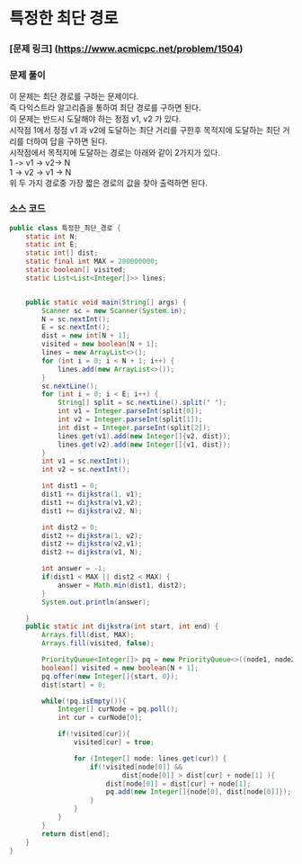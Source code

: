 # 특정한 최단 경로

### [문제 링크] (https://www.acmicpc.net/problem/1504)


### 문제 풀이
이 문제는 최단 경로를 구하는 문제이다. </br>
즉 다익스트라 알고리즘을 통하여 최단 경로를 구하면 된다. </br>
이 문제는 반드시 도달해야 하는 정점 v1, v2 가 있다. </br>
시작점 1에서 정점 v1 과 v2에 도달하는 최단 거리를 구한후 목적지에 도달하는 최단 거리를 더하여 답을 구하면 된다. </br>
시작점에서 목적지에 도달하는 경로는 아래와 같이 2가지가 있다. </br>
1 -> v1 -> v2-> N  </br>
1 -> v2 -> v1 -> N </br>
위 두 가지 경로중 가장 짧은 경로의 값을 찾아 출력하면 된다. </br>




### 소스 코드
````java
public class 특정한_최단_경로 {
    static int N;
    static int E;
    static int[] dist;
    static final int MAX = 200000000;
    static boolean[] visited;
    static List<List<Integer[]>> lines;


    public static void main(String[] args) {
        Scanner sc = new Scanner(System.in);
        N = sc.nextInt();
        E = sc.nextInt();
        dist = new int[N + 1];
        visited = new boolean[N + 1];
        lines = new ArrayList<>();
        for (int i = 0; i < N + 1; i++) {
            lines.add(new ArrayList<>());
        }
        sc.nextLine();
        for (int i = 0; i < E; i++) {
            String[] split = sc.nextLine().split(" ");
            int v1 = Integer.parseInt(split[0]);
            int v2 = Integer.parseInt(split[1]);
            int dist = Integer.parseInt(split[2]);
            lines.get(v1).add(new Integer[]{v2, dist});
            lines.get(v2).add(new Integer[]{v1, dist});
        }
        int v1 = sc.nextInt();
        int v2 = sc.nextInt();

        int dist1 = 0;
        dist1 += dijkstra(1, v1);
        dist1 += dijkstra(v1,v2);
        dist1 += dijkstra(v2, N);

        int dist2 = 0;
        dist2 += dijkstra(1, v2);
        dist2 += dijkstra(v2,v1);
        dist2 += dijkstra(v1, N);

        int answer = -1;
        if(dist1 < MAX || dist2 < MAX) {
            answer = Math.min(dist1, dist2);
        }
        System.out.println(answer);

    }
    public static int dijkstra(int start, int end) {
        Arrays.fill(dist, MAX);
        Arrays.fill(visited, false);

        PriorityQueue<Integer[]> pq = new PriorityQueue<>((node1, node2) -> node1[1] - node2[1]);
        boolean[] visited = new boolean[N + 1];
        pq.offer(new Integer[]{start, 0});
        dist[start] = 0;

        while(!pq.isEmpty()){
            Integer[] curNode = pq.poll();
            int cur = curNode[0];

            if(!visited[cur]){
                visited[cur] = true;

                for (Integer[] node: lines.get(cur)) {
                    if(!visited[node[0]] &&
                            dist[node[0]] > dist[cur] + node[1] ){
                        dist[node[0]] = dist[cur] + node[1];
                        pq.add(new Integer[]{node[0], dist[node[0]]});
                    }
                }
            }
        }
        return dist[end];
    }
}

````